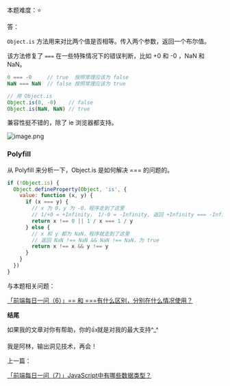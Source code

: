本题难度：⭐ 

答：

`Object.is` 方法用来对比两个值是否相等。传入两个参数，返回一个布尔值。

该方法修复了 ` === ` 在一些特殊情况下的错误判断，比如 +0 和 -0 ，NaN 和 NaN。

```js
0 === -0     // true  按照常理应该为 false
NaN === NaN  // false 按照常理应该为 true
```
```js
// 用 Object.is
Object.is(0, -0)    // false
Object.is(NaN, NaN) // true
```
兼容性挺不错的，除了 ie 浏览器都支持。

![image.png](https://p6-juejin.byteimg.com/tos-cn-i-k3u1fbpfcp/f6906aadfd834ceca1e0971067ba9f09~tplv-k3u1fbpfcp-watermark.image?)

### Polyfill

从 Polyfill 来分析一下，Object.is 是如何解决 === 的问题的。

```js
if (!Object.is) {
  Object.defineProperty(Object, 'is', {
    value: function (x, y) {
      if (x === y) {
        // x 为 0，y 为 -0，程序走到了这里
        // 1/+0 = +Infinity， 1/-0 = -Infinity, 返回 +Infinity === -Infinity，为 false
        return x !== 0 || 1 / x === 1 / y
      } else {
        // x 和 y 都为 NaN，程序就走到了这里
        // 返回 NaN !== NaN && NaN !== NaN，为 true
        return x !== x && y !== y
      }
    }
  })
}
```

与本题相关问题：

[「前端每日一问（6）」== 和 ===有什么区别，分别在什么情况使用？](https://juejin.cn/post/7070303558692208676)

**结尾**

如果我的文章对你有帮助，你的👍就是对我的最大支持^_^

我是阿林，输出洞见技术，再会！


上一篇：

[「前端每日一问（7）」JavaScript中有哪些数据类型？](https://github.com/wlllyfor/question-everyday/blob/main/JS/7.JavaScript%E4%B8%AD%E6%9C%89%E5%93%AA%E4%BA%9B%E6%95%B0%E6%8D%AE%E7%B1%BB%E5%9E%8B%EF%BC%9F.md)